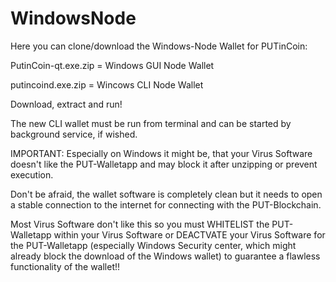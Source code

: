 # WindowsNode

Here you can clone/download the Windows-Node Wallet for PUTinCoin:

PutinCoin-qt.exe.zip = Windows GUI Node Wallet

putincoind.exe.zip = Wincows CLI Node Wallet

Download, extract and run!

The new CLI wallet must be run from terminal and can be started by background service, if wished.

IMPORTANT: Especially on Windows it might be, that your Virus Software doesn't like the PUT-Walletapp and may block it after unzipping or prevent execution.

Don't be afraid, the wallet software is completely clean but it needs to open a stable connection to the internet for connecting with the PUT-Blockchain.

Most Virus Software don't like this so you must WHITELIST the PUT-Walletapp within your Virus Software or DEACTVATE your Virus Software for the PUT-Walletapp (especially Windows Security center, which might already block the download of the Windows wallet) to guarantee a flawless functionality of the wallet!!
